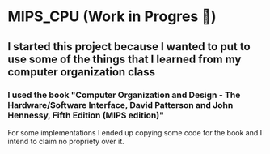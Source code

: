 # MIPS_CPU (Work in Progres 🚥)

## I started this project because I wanted to put to use some of the things that I learned from my computer organization class

### I used the book "Computer Organization and Design - The Hardware/Software Interface, David Patterson and John Hennessy, Fifth Edition (MIPS edition)"

For some implementations I ended up copying some code for the book and I intend to claim no propriety over it. 

